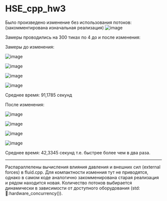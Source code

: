 # HSE_cpp_hw3

Было произведено изменение без использования потоков:
(закомментирована изначальная реализация)
![image](https://github.com/user-attachments/assets/85657108-abd4-4360-bfa8-7a8df27100fb)

Замеры проводились на 300 тиках по 4 до и после изменения:

Замеры до изменения:

![image](https://github.com/user-attachments/assets/7a241783-0a50-47cc-b492-9d932029877d)

![image](https://github.com/user-attachments/assets/148b1b53-9dea-45af-b3ee-5345f63e5bfd)

![image](https://github.com/user-attachments/assets/d3444f08-2dc9-43c2-a343-ebeac4ad053d)

![image](https://github.com/user-attachments/assets/c0d7adb1-c769-4b49-bc6b-42512d94bef6)

Среднее время: 91,1785 секунд



После изменения:

![image](https://github.com/user-attachments/assets/ae442e9e-cc40-49a8-8134-45f2121888b6)

![image](https://github.com/user-attachments/assets/53c36b64-c3b2-43ef-a4a3-20e856973d71)

![image](https://github.com/user-attachments/assets/f7f33135-c21e-4597-a3d9-7ca61df8e7f0)

![image](https://github.com/user-attachments/assets/7d404746-add7-4b42-b855-ebb7a17179fc)

Среднее время: 42,3345 секунд
т.е. быстрее более чем в два раза.

---

Распараллелены вычисления влияния давления и внешних сил (external forces) в fluid.cpp.
Для компактности изменния тут не приводятся, однако в самом коде аналогично закомменирована старая реализация и рядом находится новая.
Количество потоков выбирается динамически в зависимости от доступного оборудования (std::thread::hardware_concurrency()).
